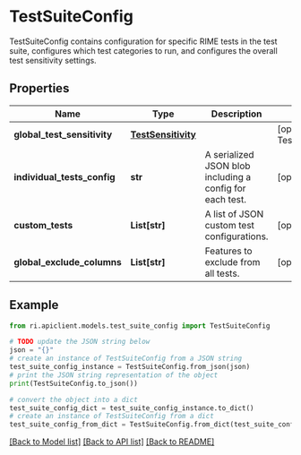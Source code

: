 # TestSuiteConfig

TestSuiteConfig contains configuration for specific RIME tests in the test suite, configures which test categories to run, and configures the overall test sensitivity settings.

## Properties

Name | Type | Description | Notes
------------ | ------------- | ------------- | -------------
**global_test_sensitivity** | [**TestSensitivity**](TestSensitivity.md) |  | [optional] [default to TestSensitivity.UNSPECIFIED]
**individual_tests_config** | **str** | A serialized JSON blob including a config for each test. | [optional] 
**custom_tests** | **List[str]** | A list of JSON custom test configurations. | [optional] 
**global_exclude_columns** | **List[str]** | Features to exclude from all tests. | [optional] 

## Example

```python
from ri.apiclient.models.test_suite_config import TestSuiteConfig

# TODO update the JSON string below
json = "{}"
# create an instance of TestSuiteConfig from a JSON string
test_suite_config_instance = TestSuiteConfig.from_json(json)
# print the JSON string representation of the object
print(TestSuiteConfig.to_json())

# convert the object into a dict
test_suite_config_dict = test_suite_config_instance.to_dict()
# create an instance of TestSuiteConfig from a dict
test_suite_config_from_dict = TestSuiteConfig.from_dict(test_suite_config_dict)
```
[[Back to Model list]](../README.md#documentation-for-models) [[Back to API list]](../README.md#documentation-for-api-endpoints) [[Back to README]](../README.md)

